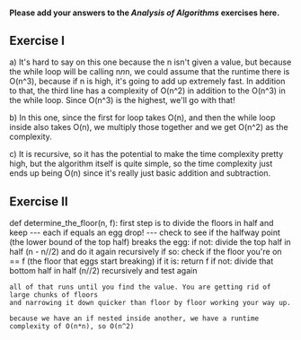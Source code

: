 #### Please add your answers to the ***Analysis of  Algorithms*** exercises here.

## Exercise I

a) It's hard to say on this one because the n isn't given a value, but because the while loop will be calling 
    n*n*n, we could assume that the runtime there is O(n^3), because if n is high, it's going to add up extremely fast.
    In addition to that, the third line has a complexity of O(n^2) in addition to the O(n^3) in the while loop. Since
    O(n^3) is the highest, we'll go with that! 


b) In this one, since the first for loop takes O(n), and then the while loop inside also takes O(n), we multiply those together
    and we get O(n^2) as the complexity.


c) It is recursive, so it has the potential to make the time complexity pretty high, but the algorithm itself is quite simple,
    so the time complexity just ends up being O(n) since it's really just basic addition and subtraction. 

## Exercise II

def determine_the_floor(n, f):
    first step is to divide the floors in half and keep 
    --- each if equals an egg drop! --- 
    check to see if the halfway point (the lower bound of the top half) breaks the egg:
    if not:
        divide the top half in half (n - n//2) and do it again recursively
    if so:
        check if the floor you're on == f (the floor that eggs start breaking)
        if it is:
            return f
        if not:
            divide that bottom half in half (n//2) recursively and test again

    all of that runs until you find the value. You are getting rid of large chunks of floors
    and narrowing it down quicker than floor by floor working your way up. 

    because we have an if nested inside another, we have a runtime complexity of O(n*n), so O(n^2)